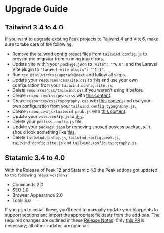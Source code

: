 # Upgrade Guide

## Tailwind 3.4 to 4.0

If you want to upgrade existing Peak projects to Tailwind 4 and Vite 6, make sure to take care of the following:

* Remove the tailwind config preset files from `tailwind.config.js` to prevent the migrator from running into errors.
* Update vite within your `package.json` to `"vite": "^6.0"`, and the Laravel Vite plugin to `"laravel-vite-plugin": "^1.1"`.
* Run `npx @tailwindcss/upgrade@next` and follow all steps.
* Update your `resources/css/site.css` to [this](https://github.com/studio1902/statamic-peak/blob/main/export/resources/css/site.css) and use your own configuration from your `tailwind.config.site.js`.
* Delete `resources/css/tailwind.css` if you weren't using it before.
* Create `resources/css/peak.css` with [this content](https://github.com/studio1902/statamic-peak/blob/main/export/resources/css/peak.css).
* Create `resources/css/typography.css` with [this content](https://github.com/studio1902/statamic-peak/blob/main/export/resources/css/typography.css) and use your own configuration from your `tailwind.config.typography.js`.
* Create `resources/js/tailwind.peak.js` with [this content](https://github.com/studio1902/statamic-peak/blob/main/export/resources/js/tailwind.peak.js).
* Update your `vite.config.js` to [this](https://github.com/studio1902/statamic-peak/blob/main/export/vite.config.js).
* Delete your `postcss.config.js` file.
* Update your `package.json` by removing unused postcss packages. It should look something like [this](https://github.com/studio1902/statamic-peak/blob/main/export/package.json).
* Delete `tailwind.config.js`, `tailwind.config.peak.js`, `tailwind.config.site.js` and `tailwind.config.typography.js`.

## Statamic 3.4 to 4.0
With the Release of Peak 12 and Statamic 4.0 the Peak addons got updated to the following major versions:

* Commands 2.0
* SEO 2.0
* Browser Appearance 2.0
* Tools 3.0

If you plan to install these, you'll need to manually update your blueprints to support sections and import the appropriate fieldsets from the add-ons. The required changes are outlined in these [Release Notes](https://github.com/studio1902/statamic-peak/releases/tag/v12.0). Only [this PR](https://github.com/studio1902/statamic-peak/pull/314) is necessary; all other updates are optional.

